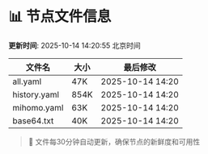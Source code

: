 # 📊 节点文件信息

**更新时间**: 2025-10-14 14:20:55 北京时间

| 文件名 | 大小 | 最后修改 |
|--------|------|----------|
| all.yaml | 47K | 2025-10-14 14:20 |
| history.yaml | 854K | 2025-10-14 14:20 |
| mihomo.yaml | 63K | 2025-10-14 14:20 |
| base64.txt | 40K | 2025-10-14 14:20 |

> 🔄 文件每30分钟自动更新，确保节点的新鲜度和可用性
